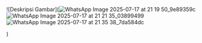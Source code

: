 ![Deskripsi Gambar](![WhatsApp Image 2025-07-17 at 21 19 50_9e89359c](https://github.com/user-attachments/assets/2fbf5f7a-45e5-4783-96a9-65946559d12d)
![WhatsApp Image 2025-07-17 at 21 21 35_03899499](https://github.com/user-attachments/assets/772c8895-edeb-4f01-9459-c0358b8611b1)
![WhatsApp Image 2025-07-17 at 21 35 38_7da584dc](https://github.com/user-attachments/assets/cb89c817-0c27-47c0-8e07-d9799e9a0ea9)

)









